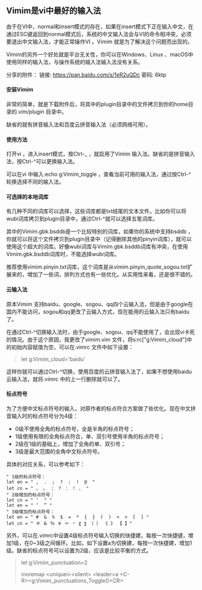 ## Vimim是vi中最好的输入法

由于在VI中，normal和insert模式的存在，如果在insert模式下正在输入中文，在通过ESC键返回到normal模式后，系统的中文输入法会与VI的命令相冲突，必须要退出中文输入法，才能正常操作VI 。Vimim 就是为了解决这个问题而出现的。

Vimim的另外一个好处就是平台无关性，你可以在Windows、Linux 、macOS中使用同样的输入法，与操作系统的输入法输入法没有关系。

分享的附件：
链接: https://pan.baidu.com/s/1eR2uQDc 密码: 6ktp

#### 安装Vimim

非常的简单，就是下载附件后，将其中的plugin目录中的文件拷贝到你的home目录的.vim/plugin 目录中。

缺省的就有拼音输入法和百度云拼音输入法（必须网络可用）。

#### 使用方法

打开vi ，进入insert模式，按Ctrl-\_ ，就启用了Vimim 输入法。缺省的是拼音输入法，按Ctrl-^可以更换输入法。 

可以在vi 中输入:echo g:Vimim\_toggle ，查看当前可用的输入法，通过按Ctrl-^轮换选择不同的输入法。 

#### 可选择的本地词库

有几种不同的词库可以选择，这些词库都是txt结尾的文本文件。比如你可以将wubi词库拷贝到plugin目录中，通过Ctrl-^就可以选择五笔词库。

其中的Vimim.gbk.bsddb是一个比较特别的词库，如果你的系统中支持bsddb ，你就可以将这个文件拷贝到plugin目录中（记得删除其他的pinyin词库），就可以使用这个超大的词库。好像wubi词库与Vimim.gbk.bsddb词库有冲突，在使用Vimim.gbk.bsddb词库时，不能选择wubi词库。

推荐使用vimim.pinyin.txt词库，这个词库是从vimim.pinyin_quote_sogou.txt扩展来的，增加了一些词，排列方式也有一些优化。从实用性来看，还是很不错的。

#### 云输入法

原本Vimim 支持baidu、google、sogou、qq四个云输入法，但是由于google在国内不能访问，sogou和qq更改了云输入方式，现在能用的云输入法只有baidu了。

在通过Ctrl-^切换输入法时，由于google、sogou、qq不能使用了，会出现vi卡死的情况。由于这个原因，我更改了vimim.vim 文件，将s:rc["g:Vimim\_cloud"]中的初始内容赋值为空，可以在.vimrc 文件中如下设置：

>let g:Vimim\_cloud='baidu'

这样你就可以通过Ctrl-^切换，使用百度的云拼音输入法了，如果不想使用baidu云输入法，就将.vimrc 中的上一行删除就可以了。

#### 标点符号

为了方便中文标点符号的输入，对原作者的标点符合方案做了些优化。现在中文拼音输入时的标点符号分为4级：

* 0级不使用全角的标点符号，全是半角的标点符号；
* 1级使用有限的全角标点符合，单、双引号使用半角的标点符号；
* 2级在1级的基础上，增加了全角的单、双引号；
* 3级是最大范围的全角中文标点符号。

具体的对应关系，可以参考如下：
```
" 1级的标点符号：
let en = " ,  .  ;  ?  :  !  @  "
let cn = " ， 。 ； ？ ： ！ 、 "
" 2级增加的标点符号：
let cn = " '  " "
let en = " ‘  ” "
" 3级增加的标点符号：
let en = " #  &  %  $  =  *  {  }  (  )  <  >  [  ] "
let cn = " ＃ ＆ ％ ￥ ＝ ﹡ 〖 〗 （ ） 《 》 【 】"
```
另外，可以在.vimrc中设置4级标点符号输入切换的快捷建，每按一次快捷键，增加1级，在0~3级之间循环。比如，如下设置<Leader>a为切换建，每按一次快捷建，增加1级。缺省的标点符号可以设置为2级，应该是比较平衡的方式。

>let g:Vimim\_punctuation=2
>
>inoremap \<uniquei\>\<silent\> \<leader\>a  \<C-R\>=g:Vimim\_punctuations\_Toggle()\<CR\>




